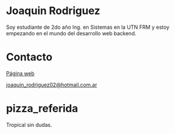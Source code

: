 # Joaquin Rodriguez
Soy estudiante de 2do año Ing. en Sistemas en la UTN FRM y estoy empezando en el mundo del desarrollo web backend.
# Contacto 
[Página web](https://joaquinrodriguezc.com/)


joaquin_rodriguez02@hotmail.com.ar

# pizza_referida 
Tropical sin dudas.
